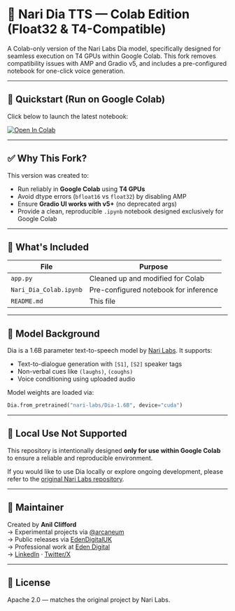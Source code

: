 # 🎤 Nari Dia TTS — Colab Edition (Float32 & T4-Compatible)

A Colab-only version of the Nari Labs Dia model, specifically designed for seamless execution on T4 GPUs within Google Colab. This fork removes compatibility issues with AMP and Gradio v5, and includes a pre-configured notebook for one-click voice generation.

---

## 🚀 Quickstart (Run on Google Colab)

Click below to launch the latest notebook:

[![Open In Colab](https://colab.research.google.com/assets/colab-badge.svg)](https://colab.research.google.com/github/soulmidiaparacristo-sketch/nari-dia-colab-pt-br/blob/main/Nari_Dia_Colab.ipynb)

---

## ✅ Why This Fork?

This version was created to:

- Run reliably in **Google Colab** using **T4 GPUs**
- Avoid dtype errors (`bfloat16` vs `float32`) by disabling AMP
- Ensure **Gradio UI works with v5+** (no deprecated args)
- Provide a clean, reproducible `.ipynb` notebook designed exclusively for Google Colab

---

## 📄 What's Included

| File | Purpose |
|------|---------|
| `app.py` | Cleaned up and modified for Colab |
| `Nari_Dia_Colab.ipynb` | Pre-configured notebook for inference |
| `README.md` | This file |

---

## 🧠 Model Background

Dia is a 1.6B parameter text-to-speech model by [Nari Labs](https://github.com/nari-labs/dia). It supports:
- Text-to-dialogue generation with `[S1]`, `[S2]` speaker tags
- Non-verbal cues like `(laughs)`, `(coughs)`
- Voice conditioning using uploaded audio

Model weights are loaded via:
```python
Dia.from_pretrained("nari-labs/Dia-1.6B", device="cuda")
```

---

## 📁 Local Use Not Supported

This repository is intentionally designed **only for use within Google Colab** to ensure a reliable and reproducible environment.  

If you would like to use Dia locally or explore ongoing development, please refer to the [original Nari Labs repository](https://github.com/nari-labs/dia).

---

## 🙋 Maintainer

Created by **Anil Clifford**  
→ Experimental projects via [@arcaneum](https://github.com/arcaneum)  
→ Public releases via [EdenDigitalUK](https://github.com/EdenDigitalUK)  
→ Professional work at [Eden Digital](https://www.edendigital.io)  
→ [LinkedIn](https://www.linkedin.com/in/anilcliff/) · [Twitter/X](https://x.com/anil_clifford)

---

## 📜 License

Apache 2.0 — matches the original project by Nari Labs.
